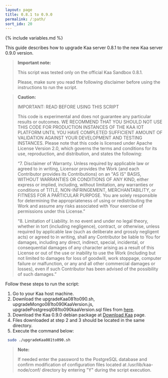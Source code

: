 ```yaml
---
layout: page
title: 0.8.1 to 0.9.0
permalink: /:path/
sort_idx: 20
---
```


{% include variables.md %}

This guide describes how to upgrade Kaa server 0.8.1 to the new Kaa server 0.9.0 version.

>**Important note:**
>
>This script was tested only on the official Kaa Sandbox 0.8.1.
>
>Please, make sure you read the following disclaimer before using the instructions to run the script.

>**Caution:**
>
> IMPORTANT: READ BEFORE USING THIS SCRIPT
>
> This code is experimental and does not guarantee any particular results or outcomes. WE RECOMMEND THAT YOU SHOULD NOT USE THIS CODE FOR PRODUCTION INSTANCES
OF THE KAA IOT PLATFORM UNTIL YOU HAVE COMPLETED SUFFICIENT AMOUNT OF VALIDATION AGAINST YOUR DEVELOPMENT AND TESTING INSTANCES. Please note that this code is
licensed under Apache License Version 2.0, which governs the terms and conditions for its use, reproduction, and distribution, and states the following:
>
> “7. Disclaimer of Warranty. Unless required by applicable law or agreed to in writing, Licensor provides the Work (and each Contributor provides its
Contributions) on an "AS IS" BASIS, WITHOUT WARRANTIES OR CONDITIONS OF ANY KIND, either express or implied, including, without limitation, any warranties or
conditions of TITLE, NON-INFRINGEMENT, MERCHANTABILITY, or FITNESS FOR A PARTICULAR PURPOSE. You are solely responsible for determining the appropriateness
of using or redistributing the Work and assume any risks associated with Your exercise of permissions under this License.”
>
> “8. Limitation of Liability. In no event and under no legal theory, whether in tort (including negligence), contract, or otherwise, unless required by
applicable law (such as deliberate and grossly negligent acts) or agreed to in writing, shall any Contributor be liable to You for damages, including any
direct, indirect, special, incidental, or consequential damages of any character arising as a result of this License or out of the use or inability to use
the Work (including but not limited to damages for loss of goodwill, work stoppage, computer failure or malfunction, or any and all other commercial damages
or losses), even if such Contributor has been advised of the possibility of such damages.”

Follow these steps to run the script:

1. Go to your Kaa host machine.
2. Download the upgradeKaa081to090.sh, upgradeMongo081to090KaaVersion.js, upgradePostgresql081to090kaaVersion.sql files from
[here](https://github.com/kaaproject/kaa/raw/master/server/upgrade/data-migration-0.8.1-0.9.0).
3. Download the Kaa 0.9.0 debian package at [Download Kaa](http://www.kaaproject.org/download-kaa/) page.
4. Files downloaded at step 2 and 3 should be located in the same directory.
5. Execute the command below:

```bash
 sudo ./upgradeKaa081to090.sh
```

>**Note:**
>
>If needed enter the password to the PostgreSQL database and confirm modification of configuration files located at /usr/lib/kaa-node/conf/ directory by
entering "Y" during the script execution.
